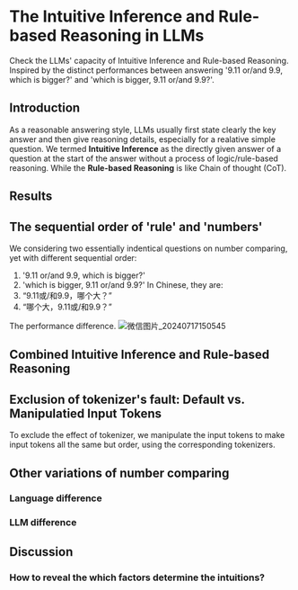 # The Intuitive Inference and Rule-based Reasoning in LLMs
Check the LLMs' capacity of Intuitive Inference and Rule-based Reasoning. Inspired by the distinct performances between answering '9.11 or/and 9.9, which is bigger?'  and 'which is bigger, 9.11 or/and 9.9?'.

## Introduction
As a reasonable answering style, LLMs usually first state clearly the key answer and then give reasoning details, especially for a realative simple question. We termed **Intuitive Inference** as the directly given answer of a question at the start of the answer without a process of logic/rule-based reasoning. While the **Rule-based Reasoning** is like Chain of thought (CoT).

## Results
## The sequential order of 'rule' and 'numbers'
We considering two essentially indentical questions on number comparing, yet with different sequential order:
1. '9.11 or/and 9.9, which is bigger?'
2. 'which is bigger, 9.11 or/and 9.9?'
In Chinese, they are:
1. “9.11或/和9.9，哪个大？”
2. “哪个大，9.11或/和9.9？”

The performance difference.
![微信图片_20240717150545](https://github.com/user-attachments/assets/c845798a-d023-4f93-817a-3394522fcad0)

## Combined Intuitive Inference and Rule-based Reasoning

## Exclusion of tokenizer's fault: Default vs. Manipulatied Input Tokens
To exclude the effect of tokenizer, we manipulate the input tokens to make input tokens all the same but order, using the corresponding tokenizers.



## Other variations of number comparing

### Language difference

### LLM difference



## Discussion

### How to reveal the which factors determine the intuitions?

